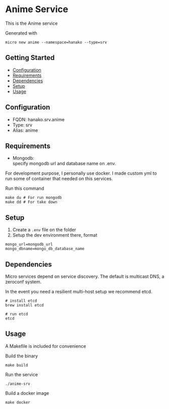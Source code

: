 # Anime Service

This is the Anime service

Generated with

```
micro new anime --namespace=hanako --type=srv
```

## Getting Started

- [Configuration](#configuration)
- [Requirements](#requirements)
- [Dependencies](#dependencies)
- [Setup](#setup)
- [Usage](#usage)

## Configuration

- FQDN: hanako.srv.anime
- Type: srv
- Alias: anime

## Requirements
- Mongodb:
<br>specify mongodb url and database name on .env.


For development purpose, I personally use docker.
I made custom yml to run some of container that needed on this services. 

Run this command
```cgo
make du # For run mongodb
make dd # For take down
```

## Setup
1. Create a ``.env`` file on the folder
2. Setup the dev environment there, format
```dotenv
mongo_url=mongodb_url
mongo_dbname=mongo_db_database_name
```

## Dependencies

Micro services depend on service discovery. The default is multicast DNS, a zeroconf system.

In the event you need a resilient multi-host setup we recommend etcd.

```
# install etcd
brew install etcd

# run etcd
etcd
```

## Usage

A Makefile is included for convenience

Build the binary

```
make build
```

Run the service
```
./anime-srv
```

Build a docker image
```
make docker
```